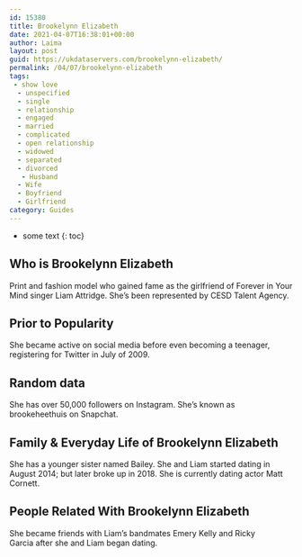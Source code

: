 ```yaml
---
id: 15380
title: Brookelynn Elizabeth
date: 2021-04-07T16:38:01+00:00
author: Laima
layout: post
guid: https://ukdataservers.com/brookelynn-elizabeth/
permalink: /04/07/brookelynn-elizabeth
tags:
 - show love
  - unspecified
  - single
  - relationship
  - engaged
  - married
  - complicated
  - open relationship
  - widowed
  - separated
  - divorced
   - Husband
  - Wife
  - Boyfriend
  - Girlfriend
category: Guides
---
```


* some text
{: toc}


## Who is Brookelynn Elizabeth
                  
                  
                  
Print and fashion model who gained fame as the girlfriend of Forever in Your Mind singer Liam Attridge. She&#8217;s been represented by CESD Talent Agency.
                  
              
            
              
            
                
                
                
## Prior to Popularity
                  
                  
                  
She became active on social media before even becoming a teenager, registering for Twitter in July of 2009.
                  
              
            
              
            
                
                
                
## Random data
                  
                  
                  
She has over 50,000 followers on Instagram. She&#8217;s known as brookeheethuis on Snapchat.
                  
              
            
              
            
                
                
                
## Family & Everyday Life of Brookelynn Elizabeth
                  
                  
                  
She has a younger sister named Bailey. She and Liam started dating in August 2014; but later broke up in 2018. She is currently dating actor Matt Cornett.
                  
              
            
              
            
                
                
                
## People Related With Brookelynn Elizabeth
                  
                  
                  
She became friends with Liam&#8217;s bandmates Emery Kelly and Ricky Garcia after she and Liam began dating.
                  
              
            
              
            
                
              
            
              
              
            
            
              
            
          
          
          